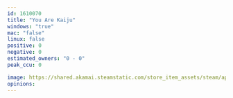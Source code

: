 ```yaml
---
id: 1610070
title: "You Are Kaiju"
windows: "true"
mac: "false"
linux: false
positive: 0
negative: 0
estimated_owners: "0 - 0"
peak_ccu: 0

image: https://shared.akamai.steamstatic.com/store_item_assets/steam/apps/1610070/header.jpg?t=1622384004
opinions:
---
```

